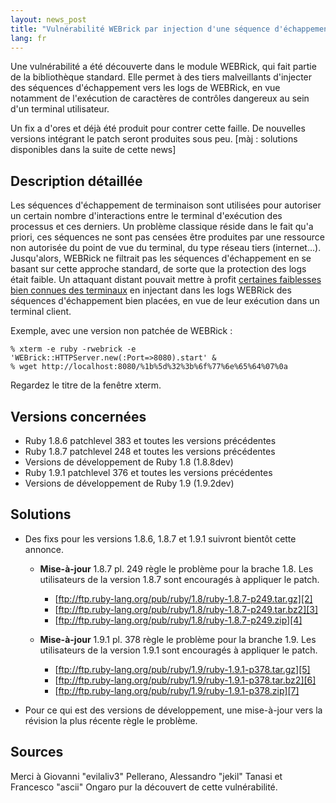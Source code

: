 ```yaml
---
layout: news_post
title: "Vulnérabilité WEBrick par injection d'une séquence d'échappement"
lang: fr
---
```


Une vulnérabilité a été découverte dans le module WEBRick, qui fait
partie de la bibliothèque standard. Elle permet à des tiers malveillants
d\'injecter des séquences d\'échappement vers les logs de WEBRick, en
vue notamment de l\'exécution de caractères de contrôles dangereux au
sein d\'un terminal utilisateur.

Un fix a d\'ores et déjà été produit pour contrer cette faille. De
nouvelles versions intégrant le patch seront produites sous peu. \[màj :
solutions disponibles dans la suite de cette news\]

## Description détaillée

Les séquences d\'échappement de terminaison sont utilisées pour
autoriser un certain nombre d\'interactions entre le terminal
d\'exécution des processus et ces derniers. Un problème classique réside
dans le fait qu\'a priori, ces séquences ne sont pas censées être
produites par une ressource non autorisée du point de vue du terminal,
du type réseau tiers (internet…). Jusqu\'alors, WEBRick ne filtrait pas
les séquences d\'échappement en se basant sur cette approche standard,
de sorte que la protection des logs était faible. Un attaquant distant
pouvait mettre à profit [certaines faiblesses bien connues des
terminaux][1] en injectant dans les logs WEBRick des séquences
d\'échappement bien placées, en vue de leur exécution dans un terminal
client.

Exemple, avec une version non patchée de WEBRick :

    % xterm -e ruby -rwebrick -e 'WEBrick::HTTPServer.new(:Port=>8080).start' &
    % wget http://localhost:8080/%1b%5d%32%3b%6f%77%6e%65%64%07%0a

Regardez le titre de la fenêtre xterm.

## Versions concernées

* Ruby 1.8.6 patchlevel 383 et toutes les versions précédentes
* Ruby 1.8.7 patchlevel 248 et toutes les versions précédentes
* Versions de développement de Ruby 1.8 (1.8.8dev)
* Ruby 1.9.1 patchlevel 376 et toutes les versions précédentes
* Versions de développement de Ruby 1.9 (1.9.2dev)

## Solutions

* Des fixs pour les versions 1.8.6, 1.8.7 et 1.9.1 suivront bientôt
  cette annonce.
  * **Mise-à-jour** 1.8.7 pl. 249 règle le problème pour la brache 1.8.
    Les utilisateurs de la version 1.8.7 sont encouragés à appliquer le
    patch.
    * [ftp://ftp.ruby-lang.org/pub/ruby/1.8/ruby-1.8.7-p249.tar.gz][2]
    * [ftp://ftp.ruby-lang.org/pub/ruby/1.8/ruby-1.8.7-p249.tar.bz2][3]
    * [ftp://ftp.ruby-lang.org/pub/ruby/1.8/ruby-1.8.7-p249.zip][4]
  
  * **Mise-à-jour** 1.9.1 pl. 378 règle le problème pour la branche 1.9.
    Les utilisateurs de la version 1.9.1 sont encouragés à appliquer le
    patch.
    * [ftp://ftp.ruby-lang.org/pub/ruby/1.9/ruby-1.9.1-p378.tar.gz][5]
    * [ftp://ftp.ruby-lang.org/pub/ruby/1.9/ruby-1.9.1-p378.tar.bz2][6]
    * [ftp://ftp.ruby-lang.org/pub/ruby/1.9/ruby-1.9.1-p378.zip][7]

* Pour ce qui est des versions de développement, une mise-à-jour vers la
  révision la plus récente règle le problème.

## Sources

Merci à Giovanni \"evilaliv3\" Pellerano, Alessandro \"jekil\" Tanasi et
Francesco \"ascii\" Ongaro pur la découvert de cette vulnérabilité.



[1]: http://marc.info/?l=bugtraq&amp;m=104612710031920&amp;w=2 "Terminal Emulator Security Issues"
[2]: ftp://ftp.ruby-lang.org/pub/ruby/1.8/ruby-1.8.7-p249.tar.gz 
[3]: ftp://ftp.ruby-lang.org/pub/ruby/1.8/ruby-1.8.7-p249.tar.bz2 
[4]: ftp://ftp.ruby-lang.org/pub/ruby/1.8/ruby-1.8.7-p249.zip 
[5]: ftp://ftp.ruby-lang.org/pub/ruby/1.9/ruby-1.9.1-p378.tar.gz 
[6]: ftp://ftp.ruby-lang.org/pub/ruby/1.9/ruby-1.9.1-p378.tar.bz2 
[7]: ftp://ftp.ruby-lang.org/pub/ruby/1.9/ruby-1.9.1-p378.zip 
